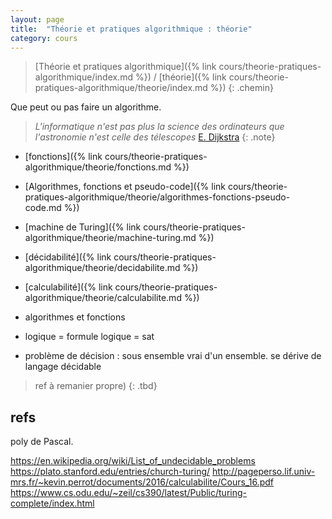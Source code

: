 ```yaml
---
layout: page
title:  "Théorie et pratiques algorithmique : théorie"
category: cours
---
```


> [Théorie et pratiques algorithmique]({% link cours/theorie-pratiques-algorithmique/index.md %}) / [théorie]({% link cours/theorie-pratiques-algorithmique/theorie/index.md %})
{: .chemin}

Que peut ou pas faire un algorithme.

> *L'informatique n'est pas plus la science des ordinateurs que l'astronomie n'est celle des télescopes* [E. Dijkstra](https://fr.wikipedia.org/wiki/Edsger_Dijkstra)
{: .note}

* [fonctions]({% link cours/theorie-pratiques-algorithmique/theorie/fonctions.md %})
* [Algorithmes, fonctions et pseudo-code]({% link cours/theorie-pratiques-algorithmique/theorie/algorithmes-fonctions-pseudo-code.md %})
* [machine de Turing]({% link cours/theorie-pratiques-algorithmique/theorie/machine-turing.md %})
* [décidabilité]({% link cours/theorie-pratiques-algorithmique/theorie/decidabilite.md %})
* [calculabilité]({% link cours/theorie-pratiques-algorithmique/theorie/calculabilite.md %})

* algorithmes et fonctions

* logique = formule logique = sat
* problème de décision : sous ensemble vrai d'un ensemble. se dérive de langage décidable

> ref à remanier propre)
{: .tbd}

## refs

poly de Pascal.

<https://en.wikipedia.org/wiki/List_of_undecidable_problems>
<https://plato.stanford.edu/entries/church-turing/>
<http://pageperso.lif.univ-mrs.fr/~kevin.perrot/documents/2016/calculabilite/Cours_16.pdf>
<https://www.cs.odu.edu/~zeil/cs390/latest/Public/turing-complete/index.html>